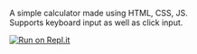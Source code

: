 A simple calculator made using HTML, CSS, JS.  
Supports keyboard input as well as click input.  
  
  
[![Run on Repl.it](https://replit.com/badge/github/pratham-jaiswal/web-calculator)](https://replit.com/new/github/pratham-jaiswal/web-calculator)
